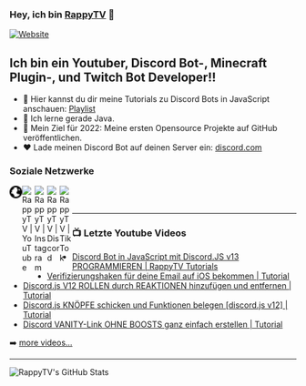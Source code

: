 ### Hey, ich bin [RappyTV][Website] 👋

[![Website](https://img.shields.io/website?label=rappytv.com&style=for-the-badge&url=https://www.google.com)](https://rappytv.com)

## Ich bin ein Youtuber, Discord Bot-, Minecraft Plugin-, und Twitch Bot Developer!!

- 🔭 Hier kannst du dir meine Tutorials zu Discord Bots in JavaScript anschauen: [Playlist][dcbotplaylist]
- 🌱 Ich lerne gerade Java.
- 🥅 Mein Ziel für 2022: Meine ersten Opensource Projekte auf GitHub veröffentlichen.
- ❤ Lade meinen Discord Bot auf deinen Server ein: [discord.com][dcBot]

### Soziale Netzwerke

[<img align="left" alt="RappyTV | Website" width="22px" src="https://raw.githubusercontent.com/iconic/open-iconic/master/svg/globe.svg" />][website]
[<img align="left" alt="RappyTV | YouTube" width="22px" src="https://cdn.jsdelivr.net/npm/simple-icons@v3/icons/youtube.svg" />][youtube]
[<img align="left" alt="RappyTV | Instagram" width="22px" src="https://cdn.jsdelivr.net/npm/simple-icons@v3/icons/instagram.svg" />][instagram]
[<img align="left" alt="RappyTV | Discord" width="22px" src="https://cdn.jsdelivr.net/npm/simple-icons@v3/icons/discord.svg" />][dcServer]
[<img align="left" alt="RappyTV | TikTok" width="22px" src="https://cdn.jsdelivr.net/npm/simple-icons@v3/icons/tiktok.svg" />][tiktok]

<br />
<br />

---

### 📺 Letzte Youtube Videos

<!-- YOUTUBE:START -->
- [Discord Bot in JavaScript mit Discord.JS v13 PROGRAMMIEREN | RappyTV Tutorials](https://www.youtube.com/watch?v=4Zfi7j9L35Q)
- [Verifizierungshaken für deine Email auf iOS bekommen | Tutorial](https://www.youtube.com/watch?v=Thyf0drCtGI)
- [Discord.js V12 ROLLEN durch REAKTIONEN hinzufügen und entfernen | Tutorial](https://www.youtube.com/watch?v=E8q7lDXGMiw)
- [Discord.js KNÖPFE schicken und Funktionen belegen [discord.js v12] | Tutorial](https://www.youtube.com/watch?v=SeAOC_kRSY4)
- [Discord VANITY-Link OHNE BOOSTS ganz einfach erstellen | Tutorial](https://www.youtube.com/watch?v=60DngdNu0pc)
<!-- YOUTUBE:END -->

➡️ [more videos...](https://www.youtube.com/c/RappyTVTutorials/videos)

---

<img align="left" alt="RappyTV's GitHub Stats" src="https://github-readme-stats.vercel.app/api?username=RappyTV&show_icons=true&hide_border=true" />

[website]: https://rappytv.com/
[youtube]: https://youtube.com/c/RappyTVTutorials
[instagram]: https://instagram.com/rappyytv
[dcbotplaylist]: https://youtube.com/playlist?list=PL-NddfqjbJVZ2-CGquW0I42J9IGUkXq12
[dcServer]: https://rappytv.com/server
[dcBot]: https://rappytv.com/bot
[tiktok]: https://tiktok.com/@rappytv